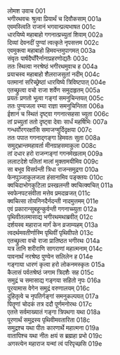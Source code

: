लोमश उवाच	001  
भगीरथवचः श्रुत्वा प्रियार्थं च दिवौकसाम्	001a  
एवमस्त्विति राजानं भगवान्प्रत्यभाषत	001c  
धारयिष्ये महाबाहो गगनात्प्रच्युतां शिवाम्	002a  
दिव्यां देवनदीं पुण्यां त्वत्कृते नृपसत्तम	002c  
एवमुक्त्वा महाबाहो हिमवन्तमुपागमत्	003a  
संवृतः पार्षदैर्घोरैर्नानाप्रहरणोद्यतैः	003c  
ततः स्थित्वा नरश्रेष्ठं भगीरथमुवाच ह	004a  
प्रयाचस्व महाबाहो शैलराजसुतां नदीम्	004c  
पतमानां सरिच्छ्रेष्ठां धारयिष्ये त्रिविष्टपात्	004e  
एतच्छ्रुत्वा वचो राजा शर्वेण समुदाहृतम्	005a  
प्रयतः प्रणतो भूत्वा गङ्गां समनुचिन्तयत्	005c  
ततः पुण्यजला रम्या राज्ञा समनुचिन्तिता	006a  
ईशानं च स्थितं दृष्ट्वा गगनात्सहसा च्युता	006c  
तां प्रच्युतां ततो दृष्ट्वा देवाः सार्धं महर्षिभिः	007a  
गन्धर्वोरगरक्षांसि समाजग्मुर्दिदृक्षया	007c  
ततः पपात गगनाद्गङ्गा हिमवतः सुता	008a  
समुद्भ्रान्तमहावर्ता मीनग्राहसमाकुला	008c  
तां दधार हरो राजन्गङ्गां गगनमेखलाम्	009a  
ललाटदेशे पतितां मालां मुक्तामयीमिव	009c  
सा बभूव विसर्पन्ती त्रिधा राजन्समुद्रगा	010a  
फेनपुञ्जाकुलजला हंसानामिव पङ्क्तयः	010c  
क्वचिदाभोगकुटिला प्रस्खलन्ती क्वचित्क्वचित्	011a  
स्वफेनपटसंवीता मत्तेव प्रमदाव्रजत्	011c  
क्वचित्सा तोयनिनदैर्नदन्ती नादमुत्तमम्	011e  
एवं प्रकारान्सुबहून्कुर्वन्ती गगनाच्च्युता	012a  
पृथिवीतलमासाद्य भगीरथमथाब्रवीत्	012c  
दर्शयस्व महाराज मार्गं केन व्रजाम्यहम्	013a  
त्वदर्थमवतीर्णास्मि पृथिवीं पृथिवीपते	013c  
एतच्छ्रुत्वा वचो राजा प्रातिष्ठत भगीरथः	014a  
यत्र तानि शरीराणि सागराणां महात्मनाम्	014c  
पावनार्थं नरश्रेष्ठ पुण्येन सलिलेन ह	014e  
गङ्गाया धारणं कृत्वा हरो लोकनमस्कृतः	015a  
कैलासं पर्वतश्रेष्ठं जगाम त्रिदशैः सह	015c  
समुद्रं च समासाद्य गङ्गया सहितो नृपः	016a  
पूरयामास वेगेन समुद्रं वरुणालयम्	016c  
दुहितृत्वे च नृपतिर्गङ्गां समनुकल्पयत्	017a  
पितॄणां चोदकं तत्र ददौ पूर्णमनोरथः	017c  
एतत्ते सर्वमाख्यातं गङ्गा त्रिपथगा यथा	018a  
पूरणार्थं समुद्रस्य पृथिवीमवतारिता	018c  
समुद्रश्च यथा पीतः कारणार्थे महात्मना	019a  
वातापिश्च यथा नीतः क्षयं स ब्रह्महा प्रभो	019c  
अगस्त्येन महाराज यन्मां त्वं परिपृच्छसि	019e  
